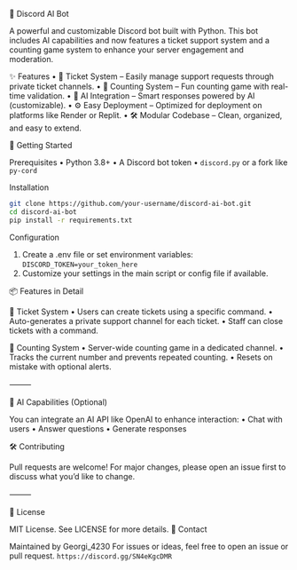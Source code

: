 🤖 Discord AI Bot

A powerful and customizable Discord bot built with Python. This bot includes AI capabilities and now features a ticket support system and a counting game system to enhance your server engagement and moderation.

✨ Features
    •    🎫 Ticket System – Easily manage support requests through private ticket channels.
    •    🔢 Counting System – Fun counting game with real-time validation.
    •    🤖 AI Integration – Smart responses powered by AI (customizable).
    •    ⚙️ Easy Deployment – Optimized for deployment on platforms like Render or Replit.
    •    🛠️ Modular Codebase – Clean, organized, and easy to extend.



🚀 Getting Started

Prerequisites
    •    Python 3.8+
    •    A Discord bot token
    •    ```discord.py``` or a fork like ```py-cord```


Installation
```bash
git clone https://github.com/your-username/discord-ai-bot.git
cd discord-ai-bot
pip install -r requirements.txt
```
Configuration
    
1. Create a .env file or set environment variables:
```DISCORD_TOKEN=your_token_here```
2. Customize your settings in the main script or config file if available.

📦 Features in Detail

🎫 Ticket System
    •    Users can create tickets using a specific command.
    •    Auto-generates a private support channel for each ticket.
    •    Staff can close tickets with a command.

🔢 Counting System
    •    Server-wide counting game in a dedicated channel.
    •    Tracks the current number and prevents repeated counting.
    •    Resets on mistake with optional alerts.

⸻

🧠 AI Capabilities (Optional)

You can integrate an AI API like OpenAI to enhance interaction:
    •    Chat with users
    •    Answer questions
    •    Generate responses

🛠 Contributing

Pull requests are welcome! For major changes, please open an issue first to discuss what you’d like to change.

⸻

📄 License

MIT License. See LICENSE for more details.
💬 Contact

Maintained by Georgi_4230
For issues or ideas, feel free to open an issue or pull request.
```https://discord.gg/SN4eKgcDMR```
